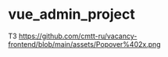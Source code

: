 # vue_admin_project
ТЗ
https://github.com/cmtt-ru/vacancy-frontend/blob/main/assets/Popover%402x.png
